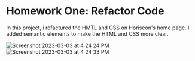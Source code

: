 # Homework One: Refactor Code

In this project, i refactured the HMTL and CSS on Horiseon's home page. I added semantic elements to make the HTML and CSS more clear.

![Screenshot 2023-03-03 at 4 24 24 PM](https://user-images.githubusercontent.com/108595129/222859800-73285bed-39cd-4912-9fba-3047066ddff8.png)
![Screenshot 2023-03-03 at 4 24 33 PM](https://user-images.githubusercontent.com/108595129/222859810-38945306-178d-4c80-9144-7c8f18595861.png)
